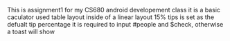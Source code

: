 This is assignment1 for my CS680 android developement class
it is a basic caculator
used table layout inside of a linear layout
15% tips is set as the defualt tip percentage
it is required to input #people and $check, otherwise a toast will show
